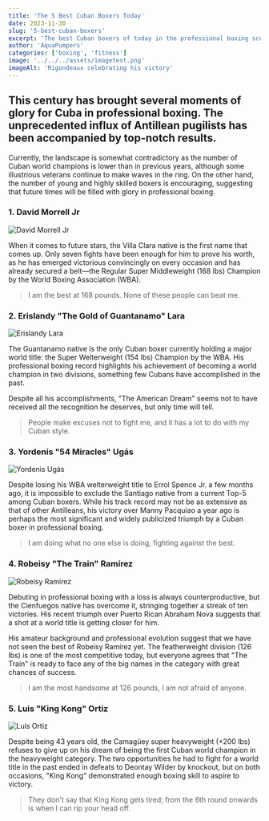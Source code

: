 ```yaml
---
title: 'The 5 Best Cuban Boxers Today'
date: 2023-11-30
slug: '5-best-cuban-boxers'
excerpt: 'The best Cuban boxers of today in the professional boxing scene'
author: 'AquaPumpers'
categories: ['boxing', 'fitness']
image: '../../../assets/imagetest.png'
imageAlt: 'Rigondeaux celebrating his victory'
---
```


## This century has brought several moments of glory for Cuba in professional boxing. The unprecedented influx of Antillean pugilists has been accompanied by top-notch results. ##

Currently, the landscape is somewhat contradictory as the number of Cuban world champions is lower than in previous years, although some illustrious veterans continue to make waves in the ring. On the other hand, the number of young and highly skilled boxers is encouraging, suggesting that future times will be filled with glory in professional boxing.

### 1. David Morrell Jr ###

![David Morrell Jr](https://phantom-marca-mx.unidadeditorial.es/a73edb91473599e1b50addfafb81572c/resize/828/f/jpg/mx/assets/multimedia/imagenes/2023/04/23/16822218488543.jpg)

When it comes to future stars, the Villa Clara native is the first name that comes up. Only seven fights have been enough for him to prove his worth, as he has emerged victorious convincingly on every occasion and has already secured a belt—the Regular Super Middleweight (168 lbs) Champion by the World Boxing Association (WBA).

> I am the best at 168 pounds. None of these people can beat me.

### 2. Erislandy "The Gold of Guantanamo" Lara ###

![Erislandy Lara](https://www.espabox.com/wp-content/uploads/2020/08/Vendetti-Lara.jpg)

The Guantanamo native is the only Cuban boxer currently holding a major world title: the Super Welterweight (154 lbs) Champion by the WBA. His professional boxing record highlights his achievement of becoming a world champion in two divisions, something few Cubans have accomplished in the past.

Despite all his accomplishments, "The American Dream" seems not to have received all the recognition he deserves, but only time will tell.

> People make excuses not to fight me, and it has a lot to do with my Cuban style.

### 3. Yordenis "54 Miracles" Ugás ###

![Yordenis Ugás](https://ca-times.brightspotcdn.com/dims4/default/5fdc079/2147483647/strip/true/crop/4398x2931+0+0/resize/2000x1333!/quality/75/?url=https%3A%2F%2Fcalifornia-times-brightspot.s3.amazonaws.com%2F0e%2Fd6%2F92a209074f2ba13a30e46bbdfc0e%2Fpacquiao-ugas-boxing-42722.jpg)

Despite losing his WBA welterweight title to Errol Spence Jr. a few months ago, it is impossible to exclude the Santiago native from a current Top-5 among Cuban boxers. While his track record may not be as extensive as that of other Antilleans, his victory over Manny Pacquiao a year ago is perhaps the most significant and widely publicized triumph by a Cuban boxer in professional boxing.

> I am doing what no one else is doing, fighting against the best.

### 4. Robeisy "The Train" Ramírez ###

![Robeisy Ramírez](https://cdn.proboxtv.com/uploads/Robeisy_Ramirez_vs_Isaac_Dogboe_action10_f333538065.jpg)

Debuting in professional boxing with a loss is always counterproductive, but the Cienfuegos native has overcome it, stringing together a streak of ten victories. His recent triumph over Puerto Rican Abraham Nova suggests that a shot at a world title is getting closer for him.

His amateur background and professional evolution suggest that we have not seen the best of Robeisy Ramírez yet. The featherweight division (126 lbs) is one of the most competitive today, but everyone agrees that "The Train" is ready to face any of the big names in the category with great chances of success.

> I am the most handsome at 126 pounds, I am not afraid of anyone.

### 5. Luis "King Kong" Ortiz ###

![Luis Ortiz](https://images.daznservices.com/di/library/DAZN_News/6a/d4/luis-ortiz-vs-chales-martin_7ke5gt1pke451gdxg3xm553w8.jpg?t=441783278&w=800)

Despite being 43 years old, the Camagüey super heavyweight (+200 lbs) refuses to give up on his dream of being the first Cuban world champion in the heavyweight category. The two opportunities he had to fight for a world title in the past ended in defeats to Deontay Wilder by knockout, but on both occasions, "King Kong" demonstrated enough boxing skill to aspire to victory.

> They don't say that King Kong gets tired; from the 6th round onwards is when I can rip your head off.